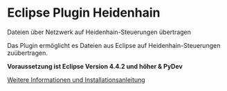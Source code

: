 ﻿# Eclipse Plugin Heidenhain 
Dateien über Netzwerk auf Heidenhain-Steuerungen übertragen

Das Plugin ermöglicht es Dateien aus Eclipse auf Heidenhain-Steuerungen zuübertragen.

**Voraussetzung ist Eclipse Version 4.4.2 und höher & PyDev**

[Weitere Informationen und Installationsanleitung](http://tfischer73.github.io/Eclipse-Plugin-Heidenhain)
